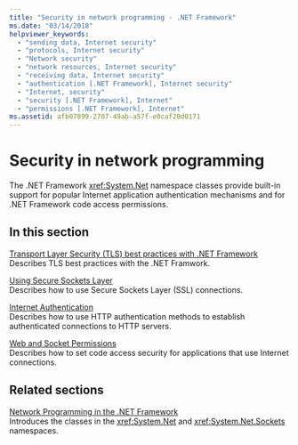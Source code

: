 ```yaml
---
title: "Security in network programming - .NET Framework"
ms.date: "03/14/2018"
helpviewer_keywords: 
  - "sending data, Internet security"
  - "protocols, Internet security"
  - "Network security"
  - "network resources, Internet security"
  - "receiving data, Internet security"
  - "authentication [.NET Framework], Internet security"
  - "Internet, security"
  - "security [.NET Framework], Internet"
  - "permissions [.NET Framework], Internet"
ms.assetid: afb07899-2707-49ab-a57f-e0caf20d0171
---
```

# Security in network programming

The .NET Framework <xref:System.Net> namespace classes provide built-in support for popular Internet application authentication mechanisms and for .NET Framework code access permissions.  
  
## In this section

[Transport Layer Security (TLS) best practices with .NET Framework](tls.md)  
Describes TLS best practices with the .NET Framwork.
 
[Using Secure Sockets Layer](using-secure-sockets-layer.md)  
Describes how to use Secure Sockets Layer (SSL) connections.  
  
[Internet Authentication](internet-authentication.md)  
Describes how to use HTTP authentication methods to establish authenticated connections to HTTP servers.  
  
[Web and Socket Permissions](web-and-socket-permissions.md)  
Describes how to set code access security for applications that use Internet connections.  
  
## Related sections

[Network Programming in the .NET Framework](index.md)  
Introduces the classes in the <xref:System.Net> and <xref:System.Net.Sockets> namespaces.
